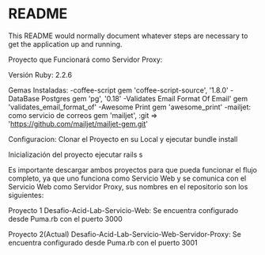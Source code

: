# README

This README would normally document whatever steps are necessary to get the
application up and running.

Proyecto que Funcionará como Servidor Proxy:

Versión Ruby:
2.2.6

Gemas Instaladas:
-coffee-script
gem 'coffee-script-source', '1.8.0'
-DataBase Postgres
gem 'pg', '0.18'
-Validates Email Format Of Email'
gem 'validates_email_format_of'
-Awesome Print
gem 'awesome_print'
-mailjet: como servicio de correos
gem 'mailjet', :git => 'https://github.com/mailjet/mailjet-gem.git'

Configuracion:
Clonar el Proyecto en su Local y ejecutar bundle install

Inicialización del proyecto
ejecutar rails s

Es importante descargar ambos proyectos para que pueda funcionar el flujo completo, ya que uno funciona como Servicio Web y se comunica con el Servicio Web como Servidor Proxy, sus nombres en el repositorio son los siguientes:

Proyecto 1
Desafio-Acid-Lab-Servicio-Web: Se encuentra configurado desde Puma.rb con el puerto 3000

Proyecto 2(Actual)
Desafio-Acid-Lab-Servicio-Web-Servidor-Proxy: Se encuentra configurado desde Puma.rb con el puerto 3001

